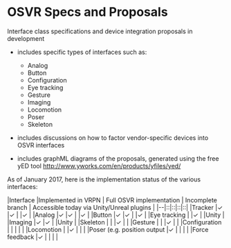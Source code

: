 # OSVR Specs and Proposals
Interface class specifications and device integration proposals in development

- includes specific types of interfaces such as:
	- Analog
	- Button
	- Configuration
	- Eye tracking
	- Gesture
	- Imaging
	- Locomotion
	- Poser
	- Skeleton

- includes discussions on how to factor vendor-specific devices into OSVR interfaces
- includes graphML diagrams of the proposals, generated using the free yED tool http://www.yworks.com/en/products/yfiles/yed/

As of January 2017, here is the implementation status of the various interfaces:

|Interface  |Implemented in VRPN  | Full OSVR implementation | Incomplete branch | Accessible today via Unity/Unreal plugins |
|--|::|::|::|::|
|Tracker |✓  |✓  |  |✓  |
|Analog  |✓  |✓  |  |✓  |
|Button  |✓  |✓  |  |✓  |
|Eye tracking  |  |✓  |  |Unity  |
|Imaging  |✓  |✓  |  |Unity  |
|Skeleton  |  |  |✓  |  |
|Gesture  |  |  |✓  |  |
|Configuration |  |  |  |  |
|Locomotion |  |✓  |  |  |
|Poser (e.g. position output  |✓  |  |  |  |
|Force feedback  |✓  |  |  |  |



